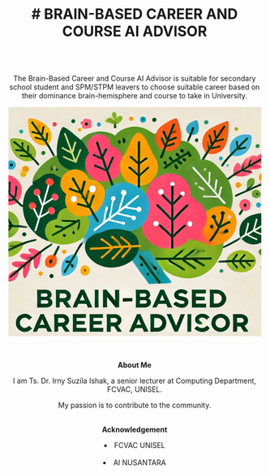 <h1 align="center">
<b># BRAIN-BASED CAREER AND COURSE AI ADVISOR</b>
</h1><br><br>
<p align="center">
The Brain-Based Career and Course AI Advisor is suitable for secondary school student and SPM/STPM leavers
to choose suitable career based on their dominance brain-hemisphere and course to take in University.
<p align="center">
  
<p align="center">
  <img src="Apps Logo.PNG">
</p>

<br>
<p align="center">
<b>About Me</b><br>
<p align="center">
I am Ts. Dr. Irny Suzila Ishak, a senior lecturer at Computing Department, FCVAC, UNISEL.
<p align="center">
My passion is to contribute to the community.<br><br>
<p align="center">
<b>Acknowledgement</b><br>
<li align="center">FCVAC UNISEL</li><br>
<li align="center">AI NUSANTARA</li>
</p>
